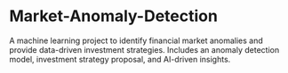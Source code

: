 # Market-Anomaly-Detection
A machine learning project to identify financial market anomalies and provide data-driven investment strategies. Includes an anomaly detection model, investment strategy proposal, and AI-driven insights.
